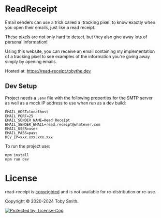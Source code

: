 # ReadReceipt

Email senders can use a trick called a 'tracking pixel' to know exactly when you open their emails, just like a read receipt.

These pixels are not only hard to detect, but they also give away lots of personal information!

Using this website, you can receive an email containing my implementation of a tracking pixel to see examples of the information you're giving away simply by opening emails.

Hosted at: https://read-receipt.tobythe.dev

## Dev Setup

Project needs a `.env` file with the following properties for the SMTP server as well as a mock IP address to use when run as a dev build:

```
EMAIL_HOST=localhost
EMAIL_PORT=25
EMAIL_SENDER_NAME=Read Receipt
EMAIL_SENDER_EMAIL=read.receipt@whatever.com
EMAIL_USER=user
EMAIL_PASS=pass
DEV_IP=xxx.xxx.xxx.xxx
```

To run the project use:

```
npm install
npm run dev
```

# License

read-receipt is [copyrighted](./LICENSE.md) and is not available for re-distribution or re-use.

Copyright © 2020-2024 Toby Smith.

<a href="https://license-cop.js.org">
  <img alt="Protected by: License-Cop" src="https://license-cop.js.org/shield.svg">
</a>
